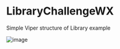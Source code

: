 # LibraryChallengeWX

Simple Viper structure of Library example

![image](https://user-images.githubusercontent.com/31162891/144442284-f287833b-2cc3-43ba-9019-47f0dce3d5db.png)
